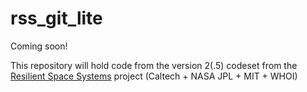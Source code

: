 # rss_git_lite
Coming soon!

This repository will hold code from the version 2(.5) codeset from the [Resilient Space Systems](https://web.archive.org/web/20151024091317/http://www.kiss.caltech.edu/study/systems/Techupdate.html) project (Caltech + NASA JPL + MIT + WHOI)
